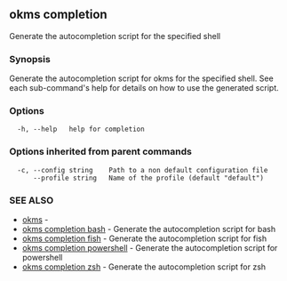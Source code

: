 ## okms completion

Generate the autocompletion script for the specified shell

### Synopsis

Generate the autocompletion script for okms for the specified shell.
See each sub-command's help for details on how to use the generated script.


### Options

```
  -h, --help   help for completion
```

### Options inherited from parent commands

```
  -c, --config string    Path to a non default configuration file
      --profile string   Name of the profile (default "default")
```

### SEE ALSO

* [okms](okms.md)	 - 
* [okms completion bash](okms_completion_bash.md)	 - Generate the autocompletion script for bash
* [okms completion fish](okms_completion_fish.md)	 - Generate the autocompletion script for fish
* [okms completion powershell](okms_completion_powershell.md)	 - Generate the autocompletion script for powershell
* [okms completion zsh](okms_completion_zsh.md)	 - Generate the autocompletion script for zsh

